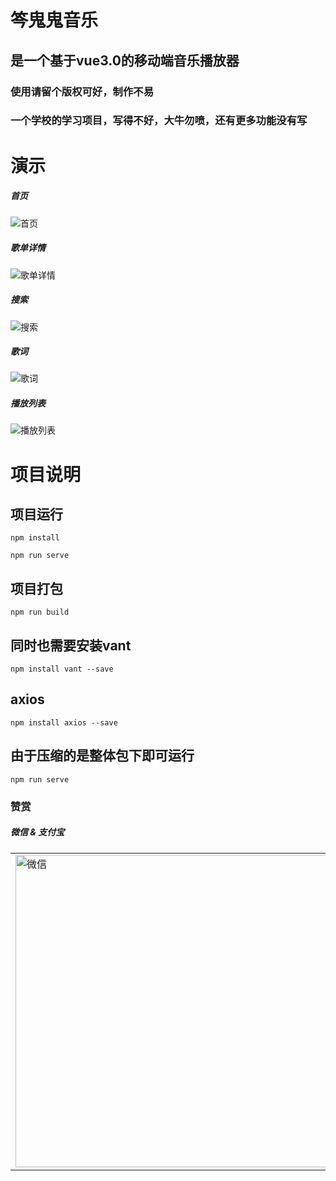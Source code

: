 # 笒鬼鬼音乐
## 是一个基于vue3.0的移动端音乐播放器
### 使用请留个版权可好，制作不易
### 一个学校的学习项目，写得不好，大牛勿喷，还有更多功能没有写

# 演示

##### 首页
![首页](首页.png "首页png")

##### 歌单详情
![歌单详情](歌单详情.png "歌单详情png")

##### 搜索
![搜索](搜索.png "搜索png")

##### 歌词
![歌词](歌词.png "歌词png")

##### 播放列表
![播放列表](播放列表.png "播放列表png")



# 项目说明

## 项目运行

```
npm install
```

```
npm run serve
```

## 项目打包

```
npm run build
```

## 同时也需要安装vant

```
npm install vant --save
```
    
## axios

```
npm install axios --save
```
    
## 由于压缩的是整体包下即可运行

```
npm run serve
```


### 赞赏

##### 微信 & 支付宝
<table>
  <tr>
    <td><img src="weixin.png" alt="微信" width="500" height="500" /></td>
    <td><img src="zfb.png" alt="支付宝" width="500" height="500" /></td>
  </tr>
</table>

